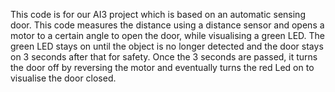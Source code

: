 This code is for our AI3 project which is based on an automatic sensing door. This code measures the distance using a distance sensor and opens a motor to a certain angle to open the door, while visualising a green LED. The green LED stays on until the object is no longer detected and the door stays on 3 seconds after that for safety. Once the 3 seconds are passed, it turns the door off by reversing the motor and eventually turns the red Led on to visualise the door closed. 
